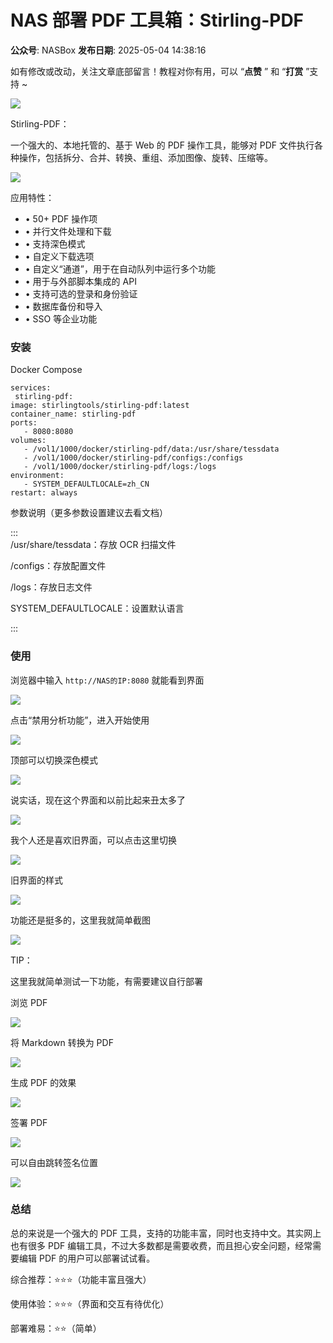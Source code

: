 # NAS 部署 PDF 工具箱：Stirling-PDF

**公众号**: NASBox
**发布日期**: 2025-05-04 14:38:16

如有修改或改动，关注文章底部留言！教程对你有用，可以 “**点赞** ” 和 “**打赏** ”支持 ~

  


  


<img src='https://mmbiz.qpic.cn/sz_mmbiz_png/5xFLia3A3km6O8eGplhV0ibbgNJcUjBaPCLcXOb4eibFbyLLkoXJ8oW8TG33s696NuBt4hMNTX5nCSYzNb62ohTuw/640?wx_fmt=png&from=appmsg' />

Stirling-PDF：

一个强大的、本地托管的、基于 Web 的 PDF 操作工具，能够对 PDF 文件执行各种操作，包括拆分、合并、转换、重组、添加图像、旋转、压缩等。

<img src='https://mmbiz.qpic.cn/sz_mmbiz_jpg/5xFLia3A3km6O8eGplhV0ibbgNJcUjBaPCdIcSBGRIHR36Vq1sUCa83ZELRdE6zBs9OMjQwWk9HGpyRRESviaqOlg/640?wx_fmt=jpeg&from=appmsg' />

应用特性：

  * • 50+ PDF 操作项
  * • 并行文件处理和下载
  * • 支持深色模式
  * • 自定义下载选项
  * • 自定义“通道”，用于在自动队列中运行多个功能
  * • 用于与外部脚本集成的 API
  * • 支持可选的登录和身份验证
  * • 数据库备份和导入
  * • SSO 等企业功能



### 安装

Docker Compose
    
    
    services:  
     stirling-pdf:  
    image: stirlingtools/stirling-pdf:latest  
    container_name: stirling-pdf  
    ports:  
       - 8080:8080  
    volumes:  
       - /vol1/1000/docker/stirling-pdf/data:/usr/share/tessdata  
       - /vol1/1000/docker/stirling-pdf/configs:/configs  
       - /vol1/1000/docker/stirling-pdf/logs:/logs  
    environment:  
       - SYSTEM_DEFAULTLOCALE=zh_CN  
    restart: always

参数说明（更多参数设置建议去看文档）

:::  
/usr/share/tessdata：存放 OCR 扫描文件

/configs：存放配置文件

/logs：存放日志文件

SYSTEM_DEFAULTLOCALE：设置默认语言

:::

### 使用

浏览器中输入 `http://NAS的IP:8080` 就能看到界面

<img src='https://mmbiz.qpic.cn/sz_mmbiz_png/5xFLia3A3km6O8eGplhV0ibbgNJcUjBaPCpnFj1VQ76f4h0vVAE9SJbYTbiaFqibUK7cNbOFkmc3kSoDS20mCM6Ekg/640?wx_fmt=png&from=appmsg' />

点击“禁用分析功能”，进入开始使用

<img src='https://mmbiz.qpic.cn/sz_mmbiz_png/5xFLia3A3km6O8eGplhV0ibbgNJcUjBaPCBYetPJ5ianLUKVaqOmaNIVydiaA8ebaU2nUkljqKYyJUPTcTck1lhjVw/640?wx_fmt=png&from=appmsg' />

顶部可以切换深色模式

<img src='https://mmbiz.qpic.cn/sz_mmbiz_png/5xFLia3A3km6O8eGplhV0ibbgNJcUjBaPCibygLXbajIibylxtBX6gXWasSLg4393vZ94MVPkVDG2MP7eDdZFia4YQA/640?wx_fmt=png&from=appmsg' />

说实话，现在这个界面和以前比起来丑太多了

<img src='https://mmbiz.qpic.cn/sz_mmbiz_png/5xFLia3A3km6O8eGplhV0ibbgNJcUjBaPCV9j85D78WAgbyTnDcD7mpecHXl6Sv9twHa71smm7xPP8hLbBRajhLA/640?wx_fmt=png&from=appmsg' />

我个人还是喜欢旧界面，可以点击这里切换

<img src='https://mmbiz.qpic.cn/sz_mmbiz_png/5xFLia3A3km6O8eGplhV0ibbgNJcUjBaPC8pzQm98HNicoMVWZhzibOErYuzWLFVTgm1P6QGRKMUT2Y6dW4eoep3Cw/640?wx_fmt=png&from=appmsg' />

旧界面的样式

<img src='https://mmbiz.qpic.cn/sz_mmbiz_png/5xFLia3A3km6O8eGplhV0ibbgNJcUjBaPCHlhBQafSXydxYPHnRtS6QZwqDpxWSwNVRZ6G8gSoEJPhkbTVGvAO2A/640?wx_fmt=png&from=appmsg' />

功能还是挺多的，这里我就简单截图

<img src='https://mmbiz.qpic.cn/sz_mmbiz_png/5xFLia3A3km6O8eGplhV0ibbgNJcUjBaPCGCiaYFIvdu8AE00cCp3rEiciaOpZDqbicibibQwjA0O4DEdepj4XvsJzibk2w/640?wx_fmt=png&from=appmsg' />

TIP：

这里我就简单测试一下功能，有需要建议自行部署

浏览 PDF

<img src='https://mmbiz.qpic.cn/sz_mmbiz_png/5xFLia3A3km6O8eGplhV0ibbgNJcUjBaPCaib56fuqxEiaYqN9bfibAy5hVoiaVQGBeMluNG7DWPxINgduNarmowbf9A/640?wx_fmt=png&from=appmsg' />

将 Markdown 转换为 PDF

<img src='https://mmbiz.qpic.cn/sz_mmbiz_png/5xFLia3A3km6O8eGplhV0ibbgNJcUjBaPCFAPHDAqcTPibj1jfnxMKhLVs9DMDofs2vUj8kF41NichNLehaZaB8qcg/640?wx_fmt=png&from=appmsg' />

生成 PDF 的效果

<img src='https://mmbiz.qpic.cn/sz_mmbiz_png/5xFLia3A3km6O8eGplhV0ibbgNJcUjBaPC0P490LicTW3CqoruL3BAdL8sztLwVnPiadEY6sSUXGx4mccm57l6W06A/640?wx_fmt=png&from=appmsg' />

签署 PDF

<img src='https://mmbiz.qpic.cn/sz_mmbiz_png/5xFLia3A3km6O8eGplhV0ibbgNJcUjBaPC2UDBibtIiarZAciaGxUia1TvBv5quvdq6BCtQGyMnYE80ANN9un6eibVnyg/640?wx_fmt=png&from=appmsg' />

可以自由跳转签名位置

<img src='https://mmbiz.qpic.cn/sz_mmbiz_png/5xFLia3A3km6O8eGplhV0ibbgNJcUjBaPCJsYqG9kicLO6lv7smApp77ooDsEtricR7hric4RMiaYFPgskiaZVSth5uLg/640?wx_fmt=png&from=appmsg' />

### 总结

总的来说是一个强大的 PDF 工具，支持的功能丰富，同时也支持中文。其实网上也有很多 PDF 编辑工具，不过大多数都是需要收费，而且担心安全问题，经常需要编辑 PDF 的用户可以部署试试看。

综合推荐：⭐⭐⭐（功能丰富且强大）

使用体验：⭐⭐⭐（界面和交互有待优化）

部署难易：⭐⭐（简单）︎

  


  


  


︎